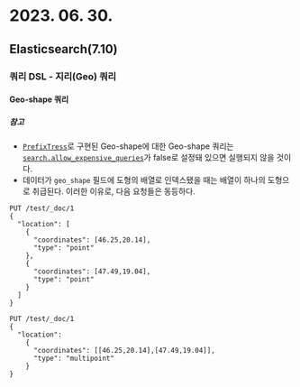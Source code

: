 # 2023. 06. 30.

## Elasticsearch(7.10)

### 쿼리 DSL - 지리(Geo) 쿼리

#### Geo-shape 쿼리

##### 참고

* [`PrefixTress`][prefix-trees]로 구현된 Geo-shape에 대한 Geo-shape 쿼리는 [`search.allow_expensive_queries`][search-allow-expensive-queries]가 false로 설정돼 있으면 실행되지 않을 것이다.
* 데이터가 `geo_shape` 필드에 도형의 배열로 인덱스됐을 때는 배열이 하나의 도형으로 취급된다. 이러한 이유로, 다음 요청들은 동등하다.

```http
PUT /test/_doc/1
{
  "location": [
    {
      "coordinates": [46.25,20.14],
      "type": "point"
    },
    {
      "coordinates": [47.49,19.04],
      "type": "point"
    }
  ]
}
```

```http
PUT /test/_doc/1
{
  "location":
    {
      "coordinates": [[46.25,20.14],[47.49,19.04]],
      "type": "multipoint"
    }
}
```





[prefix-trees]: https://www.elastic.co/guide/en/elasticsearch/reference/7.10/geo-shape.html#prefix-trees
[search-allow-expensive-queries]: https://www.elastic.co/guide/en/elasticsearch/reference/7.10/query-dsl.html#query-dsl-allow-expensive-queries